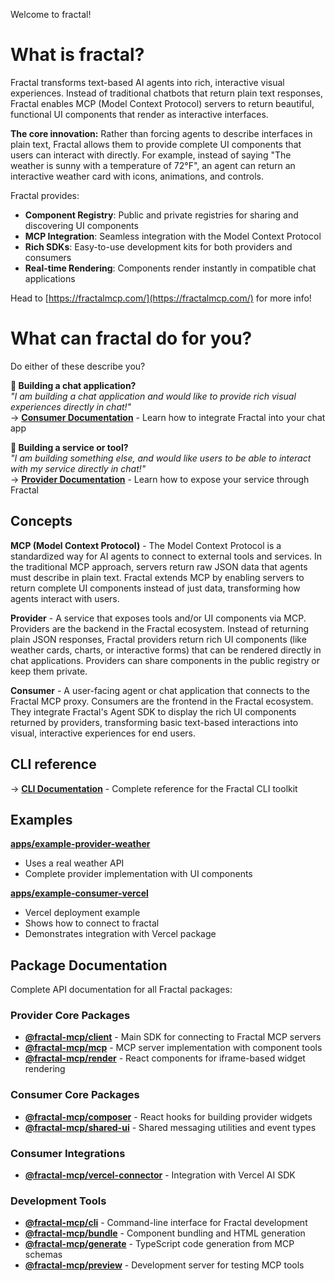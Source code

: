 Welcome to fractal! 

# What is fractal? 

Fractal transforms text-based AI agents into rich, interactive visual experiences. Instead of traditional chatbots that return plain text responses, Fractal enables MCP (Model Context Protocol) servers to return beautiful, functional UI components that render as interactive interfaces.

**The core innovation:** Rather than forcing agents to describe interfaces in plain text, Fractal allows them to provide complete UI components that users can interact with directly. For example, instead of saying "The weather is sunny with a temperature of 72°F", an agent can return an interactive weather card with icons, animations, and controls.

Fractal provides:
- **Component Registry**: Public and private registries for sharing and discovering UI components
- **MCP Integration**: Seamless integration with the Model Context Protocol
- **Rich SDKs**: Easy-to-use development kits for both providers and consumers
- **Real-time Rendering**: Components render instantly in compatible chat applications

Head to [https://fractalmcp.com/](https://fractalmcp.com/) for more info!

# What can fractal do for you?

Do either of these describe you?

**🎨 Building a chat application?**  
*"I am building a chat application and would like to provide rich visual experiences directly in chat!"*  
→ [**Consumer Documentation**](./3_consumer.md) - Learn how to integrate Fractal into your chat app

**🔧 Building a service or tool?**  
*"I am building something else, and would like users to be able to interact with my service directly in chat!"*  
→ [**Provider Documentation**](./2_provider.md) - Learn how to expose your service through Fractal


## Concepts

**MCP (Model Context Protocol)** - The Model Context Protocol is a standardized way for AI agents to connect to external tools and services. In the traditional MCP approach, servers return raw JSON data that agents must describe in plain text. Fractal extends MCP by enabling servers to return complete UI components instead of just data, transforming how agents interact with users.

**Provider** - A service that exposes tools and/or UI components via MCP. Providers are the backend in the Fractal ecosystem. Instead of returning plain JSON responses, Fractal providers return rich UI components (like weather cards, charts, or interactive forms) that can be rendered directly in chat applications. Providers can share components in the public registry or keep them private.

**Consumer** - A user-facing agent or chat application that connects to the Fractal MCP proxy. Consumers are the frontend in the Fractal ecosystem. They integrate Fractal's Agent SDK to display the rich UI components returned by providers, transforming basic text-based interactions into visual, interactive experiences for end users.

## CLI reference

→ [**CLI Documentation**](./4_cli.md) - Complete reference for the Fractal CLI toolkit

## Examples

**[apps/example-provider-weather](../apps/example-provider-weather)**
- Uses a real weather API
- Complete provider implementation with UI components

**[apps/example-consumer-vercel](../apps/example-consumer-vercel)**
- Vercel deployment example
- Shows how to connect to fractal
- Demonstrates integration with Vercel package

## Package Documentation

Complete API documentation for all Fractal packages:

### Provider Core Packages
- **[@fractal-mcp/client](./packages/client/README.md)** - Main SDK for connecting to Fractal MCP servers
- **[@fractal-mcp/mcp](./packages/mcp/README.md)** - MCP server implementation with component tools
- **[@fractal-mcp/render](./packages/render/README.md)** - React components for iframe-based widget rendering

### Consumer Core Packages
- **[@fractal-mcp/composer](./packages/composer/README.md)** - React hooks for building provider widgets
- **[@fractal-mcp/shared-ui](./packages/shared-ui/README.md)** - Shared messaging utilities and event types

### Consumer Integrations
- **[@fractal-mcp/vercel-connector](./packages/vercel-connector/README.md)** - Integration with Vercel AI SDK

### Development Tools
- **[@fractal-mcp/cli](./packages/cli/README.md)** - Command-line interface for Fractal development
- **[@fractal-mcp/bundle](./packages/bundle/README.md)** - Component bundling and HTML generation
- **[@fractal-mcp/generate](./packages/generate/README.md)** - TypeScript code generation from MCP schemas
- **[@fractal-mcp/preview](./packages/preview/README.md)** - Development server for testing MCP tools

